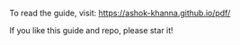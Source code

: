 To read the guide, visit: https://ashok-khanna.github.io/pdf/

If you like this guide and repo, please star it!
